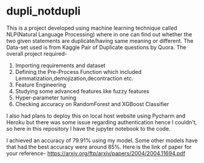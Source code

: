 # dupli_notdupli
This is a project developed using machine learning technique called NLP(Natural Language Processing) where in one can find out whether the two given statements are duplicate/having same meaning or different. The Data-set used is from Kaggle Pair of Duplicate questions by Quora.
The overall project required-
1. Importing requirements and dataset
2. Defining the Pre-Process Function which included Lemmatization,demojization,decontraction etc.
3. Feature Engineering
4. Studying some advanced features like fuzzy features
5. Hyper-parameter tuning
6. Checking accuracy on RandomForest and XGBoost Classifier

I also had plans to  deploy this on local host website using Pycharm and Heroku but there was some issue regarding authentication hence I couldn't, so here in this repository I have the jupyter notebook to the code. 

I achieved an accuracy of 79.91% using my model. Some other models have that had the best accuracy were around 85%.
Here is the link of paper for your reference- https://arxiv.org/ftp/arxiv/papers/2004/2004.11694.pdf
